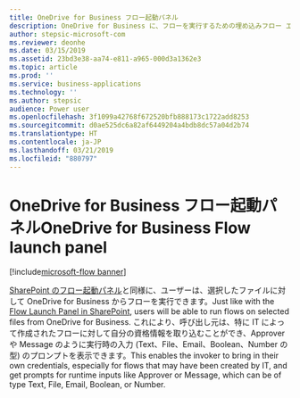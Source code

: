 ```yaml
---
title: OneDrive for Business フロー起動パネル
description: OneDrive for Business に、フローを実行するための埋め込みフロー エクスペリエンスが備わります
author: stepsic-microsoft-com
ms.reviewer: deonhe
ms.date: 03/15/2019
ms.assetid: 23bd3e38-aa74-e811-a965-000d3a1362e3
ms.topic: article
ms.prod: ''
ms.service: business-applications
ms.technology: ''
ms.author: stepsic
audience: Power user
ms.openlocfilehash: 3f1099a42768f672520bfb888173c1722add8253
ms.sourcegitcommit: d0ae525dc6a82af6449204a4bdb8dc57a04d2b74
ms.translationtype: HT
ms.contentlocale: ja-JP
ms.lasthandoff: 03/21/2019
ms.locfileid: "880797"
---
```

# <a name="onedrive-for-business-flow-launch-panel"></a><span data-ttu-id="8f2ae-103">OneDrive for Business フロー起動パネル</span><span class="sxs-lookup"><span data-stu-id="8f2ae-103">OneDrive for Business Flow launch panel</span></span>


[!include[microsoft-flow banner](../includes/microsoft-flow.md)]

<span data-ttu-id="8f2ae-104">[SharePoint のフロー起動パネル](https://flow.microsoft.com/en-us/blog/introducing-flow-launch-panel-in-sharepoint-lists-and-libraries/)と同様に、ユーザーは、選択したファイルに対して OneDrive for Business からフローを実行できます。</span><span class="sxs-lookup"><span data-stu-id="8f2ae-104">Just like with the [Flow Launch Panel in SharePoint](https://flow.microsoft.com/en-us/blog/introducing-flow-launch-panel-in-sharepoint-lists-and-libraries/), users will be able to run flows on selected files from OneDrive for Business.</span></span> <span data-ttu-id="8f2ae-105">これにより、呼び出し元は、特に IT によって作成されたフローに対して自分の資格情報を取り込むことができ、Approver や Message のように実行時の入力 (Text、File、Email、Boolean、Number の型) のプロンプトを表示できます。</span><span class="sxs-lookup"><span data-stu-id="8f2ae-105">This enables the invoker to bring in their own credentials, especially for flows that may have been created by IT, and get prompts for runtime inputs like Approver or Message, which can be of type Text, File, Email, Boolean, or Number.</span></span>